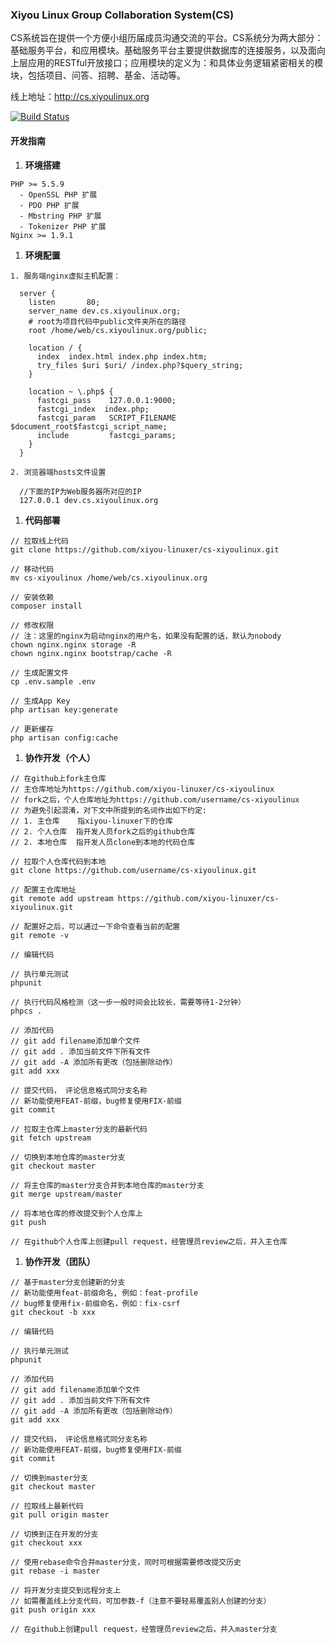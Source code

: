 ### Xiyou Linux Group Collaboration System(CS)

CS系统旨在提供一个方便小组历届成员沟通交流的平台。CS系统分为两大部分：基础服务平台，和应用模块。基础服务平台主要提供数据库的连接服务，以及面向上层应用的RESTful开放接口；应用模块的定义为：和具体业务逻辑紧密相关的模块，包括项目、问答、招聘、基金、活动等。

线上地址：http://cs.xiyoulinux.org

[![Build Status](https://travis-ci.org/xiyou-linuxer/cs-xiyoulinux.svg?branch=master)](https://travis-ci.org/xiyou-linuxer/cs-xiyoulinux)

#### 开发指南

1. **环境搭建**

  ```
  PHP >= 5.5.9 
    - OpenSSL PHP 扩展
    - PDO PHP 扩展
    - Mbstring PHP 扩展
    - Tokenizer PHP 扩展
  Nginx >= 1.9.1
  ```

1. **环境配置**

  ```
  1. 服务端nginx虚拟主机配置：

    server {
      listen       80;
      server_name dev.cs.xiyoulinux.org;
      # root为项目代码中public文件夹所在的路径
      root /home/web/cs.xiyoulinux.org/public;
      
      location / {
        index  index.html index.php index.htm;
        try_files $uri $uri/ /index.php?$query_string;
      }

      location ~ \.php$ {
        fastcgi_pass    127.0.0.1:9000;
        fastcgi_index  index.php;
        fastcgi_param   SCRIPT_FILENAME  $document_root$fastcgi_script_name;
        include         fastcgi_params;
      }
    }

  2. 浏览器端hosts文件设置
    
    //下面的IP为Web服务器所对应的IP
    127.0.0.1 dev.cs.xiyoulinux.org
  ```

1. **代码部署**

  ```
  // 拉取线上代码
  git clone https://github.com/xiyou-linuxer/cs-xiyoulinux.git
  
  // 移动代码
  mv cs-xiyoulinux /home/web/cs.xiyoulinux.org
  
  // 安装依赖
  composer install
  
  // 修改权限
  // 注：这里的nginx为启动nginx的用户名，如果没有配置的话，默认为nobody
  chown nginx.nginx storage -R
  chown nginx.nginx bootstrap/cache -R
  
  // 生成配置文件
  cp .env.sample .env
  
  // 生成App Key
  php artisan key:generate
  
  // 更新缓存
  php artisan config:cache
  ```
  
1. **协作开发（个人）**

  ```
  // 在github上fork主仓库
  // 主仓库地址为https://github.com/xiyou-linuxer/cs-xiyoulinux
  // fork之后，个人仓库地址为https://github.com/username/cs-xiyoulinux
  // 为避免引起混淆，对下文中所提到的名词作出如下约定:
  // 1. 主仓库    指xiyou-linuxer下的仓库
  // 2. 个人仓库  指开发人员fork之后的github仓库
  // 2. 本地仓库  指开发人员clone到本地的代码仓库

  // 拉取个人仓库代码到本地
  git clone https://github.com/username/cs-xiyoulinux.git  

  // 配置主仓库地址
  git remote add upstream https://github.com/xiyou-linuxer/cs-xiyoulinux.git

  // 配置好之后，可以通过一下命令查看当前的配置
  git remote -v

  // 编辑代码

  // 执行单元测试
  phpunit

  // 执行代码风格检测（这一步一般时间会比较长，需要等待1-2分钟）
  phpcs .

  // 添加代码
  // git add filename添加单个文件
  // git add . 添加当前文件下所有文件
  // git add -A 添加所有更改（包括删除动作）
  git add xxx
  
  // 提交代码， 评论信息格式同分支名称
  // 新功能使用FEAT-前缀，bug修复使用FIX-前缀
  git commit
  
  // 拉取主仓库上master分支的最新代码
  git fetch upstream
  
  // 切换到本地仓库的master分支
  git checkout master
  
  // 将主仓库的master分支合并到本地仓库的master分支
  git merge upstream/master
  
  // 将本地仓库的修改提交到个人仓库上
  git push
  
  // 在github个人仓库上创建pull request，经管理员review之后，并入主仓库
  ```
1. **协作开发（团队）**

  ```
  // 基于master分支创建新的分支
  // 新功能使用feat-前缀命名, 例如：feat-profile
  // bug修复使用fix-前缀命名，例如：fix-csrf
  git checkout -b xxx
  
  // 编辑代码
  
  // 执行单元测试
  phpunit
  
  // 添加代码
  // git add filename添加单个文件
  // git add . 添加当前文件下所有文件
  // git add -A 添加所有更改（包括删除动作）
  git add xxx
  
  // 提交代码， 评论信息格式同分支名称
  // 新功能使用FEAT-前缀，bug修复使用FIX-前缀
  git commit
  
  // 切换到master分支
  git checkout master
  
  // 拉取线上最新代码
  git pull origin master
  
  // 切换到正在开发的分支
  git checkout xxx
  
  // 使用rebase命令合并master分支，同时可根据需要修改提交历史
  git rebase -i master
  
  // 将开发分支提交到远程分支上
  // 如需覆盖线上分支代码，可加参数-f（注意不要轻易覆盖别人创建的分支）
  git push origin xxx
  
  // 在github上创建pull request，经管理员review之后，并入master分支
  ```
